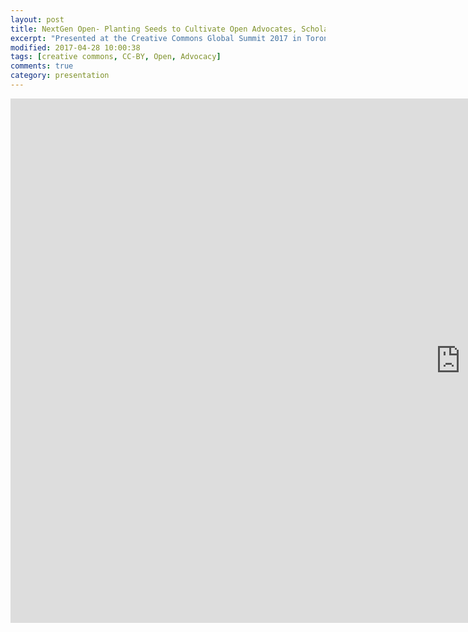 ```yaml
---
layout: post
title: NextGen Open- Planting Seeds to Cultivate Open Advocates, Scholars, and Creators
excerpt: "Presented at the Creative Commons Global Summit 2017 in Toronto, ON, Canada"
modified: 2017-04-28 10:00:38
tags: [creative commons, CC-BY, Open, Advocacy]
comments: true
category: presentation
---
```


<iframe src="https://docs.google.com/presentation/d/e/2PACX-1vTFBrWInhPalJNBUHdYHPEZJNsW6nVDC88Q1N5iGihsN5iRALsya8WP38Hw-3gasC9MLHj3FSlP82RY/embed?start=false&loop=false&delayms=3000" frameborder="0" width="1440" height="839" allowfullscreen="true" mozallowfullscreen="true" webkitallowfullscreen="true"></iframe>
